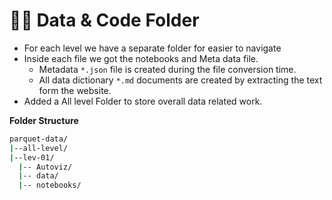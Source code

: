 # 👨‍💻 Data & Code Folder

- For each level we have a separate folder for easier to navigate
- Inside each file we got the notebooks and Meta data file.
  - Metadata `*.json` file is created during the file conversion time.
  - All data dictionary `*.md` documents are created by extracting the text form the website.
- Added a All level Folder to store overall data related work.


**Folder Structure**
```bash
parquet-data/
|--all-level/
|--lev-01/
  |-- Autoviz/
  |-- data/
  |-- notebooks/
```